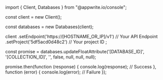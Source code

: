 import { Client, Databases } from "@appwrite.io/console";

const client = new Client();

const databases = new Databases(client);

client
    .setEndpoint('https://[HOSTNAME_OR_IP]/v1') // Your API Endpoint
    .setProject('5df5acd0d48c2') // Your project ID
;

const promise = databases.updateFloatAttribute('[DATABASE_ID]', '[COLLECTION_ID]', '', false, null, null, null);

promise.then(function (response) {
    console.log(response); // Success
}, function (error) {
    console.log(error); // Failure
});